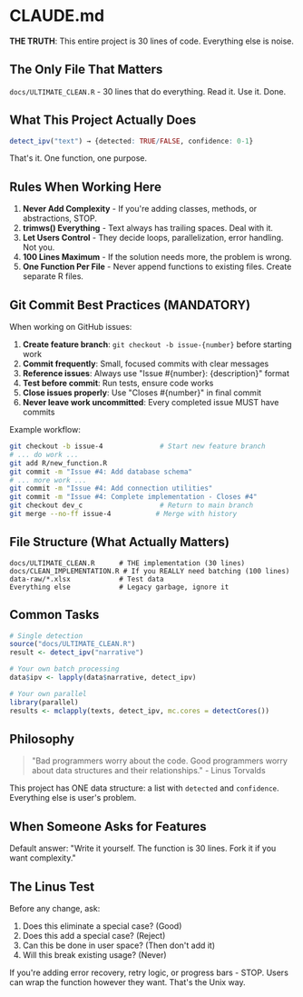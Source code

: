 # CLAUDE.md

**THE TRUTH**: This entire project is 30 lines of code. Everything else is noise.

## The Only File That Matters

`docs/ULTIMATE_CLEAN.R` - 30 lines that do everything. Read it. Use it. Done.

## What This Project Actually Does

```r
detect_ipv("text") → {detected: TRUE/FALSE, confidence: 0-1}
```

That's it. One function, one purpose.

## Rules When Working Here

1. **Never Add Complexity** - If you're adding classes, methods, or abstractions, STOP.
2. **trimws() Everything** - Text always has trailing spaces. Deal with it.
3. **Let Users Control** - They decide loops, parallelization, error handling. Not you.
4. **100 Lines Maximum** - If the solution needs more, the problem is wrong.
5. **One Function Per File** - Never append functions to existing files. Create separate R files.

## Git Commit Best Practices (MANDATORY)

When working on GitHub issues:
1. **Create feature branch**: `git checkout -b issue-{number}` before starting work
2. **Commit frequently**: Small, focused commits with clear messages
3. **Reference issues**: Always use "Issue #{number}: {description}" format
4. **Test before commit**: Run tests, ensure code works
5. **Close issues properly**: Use "Closes #{number}" in final commit
6. **Never leave work uncommitted**: Every completed issue MUST have commits

Example workflow:
```bash
git checkout -b issue-4              # Start new feature branch
# ... do work ...
git add R/new_function.R
git commit -m "Issue #4: Add database schema"
# ... more work ...
git commit -m "Issue #4: Add connection utilities"
git commit -m "Issue #4: Complete implementation - Closes #4"
git checkout dev_c                   # Return to main branch
git merge --no-ff issue-4           # Merge with history
```

## File Structure (What Actually Matters)

```
docs/ULTIMATE_CLEAN.R      # THE implementation (30 lines)
docs/CLEAN_IMPLEMENTATION.R # If you REALLY need batching (100 lines)
data-raw/*.xlsx            # Test data
Everything else            # Legacy garbage, ignore it
```

## Common Tasks

```r
# Single detection
source("docs/ULTIMATE_CLEAN.R")
result <- detect_ipv("narrative")

# Your own batch processing
data$ipv <- lapply(data$narrative, detect_ipv)

# Your own parallel
library(parallel)
results <- mclapply(texts, detect_ipv, mc.cores = detectCores())
```

## Philosophy

> "Bad programmers worry about the code. Good programmers worry about data structures and their relationships." - Linus Torvalds

This project has ONE data structure: a list with `detected` and `confidence`. Everything else is user's problem.

## When Someone Asks for Features

Default answer: "Write it yourself. The function is 30 lines. Fork it if you want complexity."

## The Linus Test

Before any change, ask:
1. Does this eliminate a special case? (Good)
2. Does this add a special case? (Reject)
3. Can this be done in user space? (Then don't add it)
4. Will this break existing usage? (Never)

If you're adding error recovery, retry logic, or progress bars - STOP. Users can wrap the function however they want. That's the Unix way.